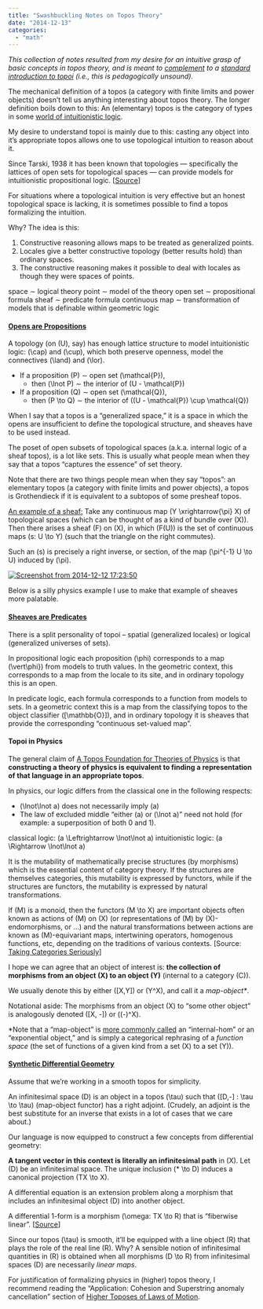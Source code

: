 ```yaml
---
title: "Swashbuckling Notes on Topos Theory"
date: "2014-12-13"
categories: 
  - "math"
---
```


_This collection of notes resulted from my desire for an intuitive grasp of basic concepts in topos theory, and is meant to [complement](http://arxiv.org/pdf/1012.5647.pdf) to a [standard introduction to topoi](http://www.fuw.edu.pl/~kostecki/ittt.pdf) (i.e., this is pedagogically unsound)._

The mechanical definition of a topos (a category with finite limits and power objects) doesn’t tell us anything interesting about topos theory. The longer definition boils down to this: An (elementary) topos is the category of types in some [world of intuitionistic logic](http://www.andrew.cmu.edu/user/awodey/preprints/TTH.pdf).

My desire to understand topoi is mainly due to this: casting any object into it’s appropriate topos allows one to use topological intuition to reason about it.

Since Tarski, 1938 it has been known that topologies — specifically the lattices of open sets for topological spaces — can provide models for intuitionistic propositional logic. [[Source](http://www.cs.bham.ac.uk/~sjv/LocTopSpaces.pdf)]

For situations where a topological intuition is very effective but an honest topological space is lacking, it is sometimes possible to find a topos formalizing the intuition.

Why? The idea is this:

1. Constructive reasoning allows maps to be treated as generalized points.
2. Locales give a better constructive topology (better results hold) than ordinary spaces.
3. The constructive reasoning makes it possible to deal with locales as though they were spaces of points.

space ∼ logical theory point ∼ model of the theory open set ∼ propositional formula sheaf ∼ predicate formula continuous map ∼ transformation of models that is definable within geometric logic

#### [Opens are Propositions](http://www.cs.bham.ac.uk/~sjv/LocTopSpaces.pdf)

A topology (on \(U\), say) has enough lattice structure to model intuitionistic logic: \(\cap\) and \(\cup\), which both preserve openness, model the connectives \(\land\) and \(\lor\).

- If a proposition \(P\) ∼ open set \(\mathcal{P}\),
    - then \(\lnot P\) ∼ the interior of \(U - \mathcal{P}\)
- If a proposition \(Q\) ∼ open set \(\mathcal{Q}\),
    - then \(P \to Q\) ∼ the interior of \((U - \mathcal{P}) \cup \mathcal{Q}\)

When I say that a topos is a “generalized space,” it is a space in which the opens are insufficient to define the topological structure, and sheaves have to be used instead.

The poset of open subsets of topological spaces (a.k.a. internal logic of a sheaf topos), is a lot like sets. This is usually what people mean when they say that a topos “captures the essence” of set theory.

Note that there are two things people mean when they say “topos”: an elementary topos (a category with finite limits and power objects), a topos is Grothendieck if it is equivalent to a subtopos of some presheaf topos.

[An example of a sheaf:](http://arxiv.org/pdf/1012.5647.pdf) Take any continuous map \(Y \xrightarrow{\pi} X\) of topological spaces (which can be thought of as a kind of bundle over \(X\)). Then there arises a sheaf \(F\) on \(X\), in which \(F(U)\) is the set of continuous maps \(s: U \to Y\) (such that the triangle on the right commutes).

Such an \(s\) is precisely a right inverse, or section, of the map \(\pi^{-1} U \to U\) induced by \(\pi\).

[![Screenshot from 2014-12-12 17:23:50](/wp-content/uploads/2014/12/Screenshot-from-2014-12-12-172350.png)](/wp-content/uploads/2014/12/Screenshot-from-2014-12-12-172350.png)

Below is a silly physics example I use to make that example of sheaves more palatable.

#### [Sheaves are Predicates](http://www.cs.bham.ac.uk/~sjv/LocTopSpaces.pdf)

There is a split personality of topoi – spatial (generalized locales) or logical (generalized universes of sets).

In propositional logic each proposition \(\phi\) corresponds to a map \(\vert\phi\}\) from models to truth values. In the geometric context, this corresponds to a map from the locale to its site, and in ordinary topology this is an open.

In predicate logic, each formula corresponds to a function from models to sets. In a geometric context this is a map from the classifying topos to the object classifier \([\mathbb{O}]\), and in ordinary topology it is sheaves that provide the corresponding “continuous set-valued map”.

#### Topoi in Physics

The general claim of [A Topos Foundation for Theories of Physics](http://math.ucr.edu/home/baez/topos_physics/) is that **constructing a theory of physics is equivalent to finding a representation of that language in an appropriate topos**.

In physics, our logic differs from the classical one in the following respects:

- \(\lnot\lnot a\) does not necessarily imply \(a\)
- The law of excluded middle “either \(a\) or \(\lnot a\)” need not hold (for example: a superposition of both 0 and 1).

classical logic: \(a \Leftrightarrow \lnot\lnot a\) intuitionistic logic: \(a \Rightarrow \lnot\lnot a\)

It is the mutability of mathematically precise structures (by morphisms) which is the essential content of category theory. If the structures are themselves categories, this mutability is expressed by functors, while if the structures are functors, the mutability is expressed by natural transformations.

If \(M\) is a monoid, then the functors \(M \to X\) are important objects often known as actions of \(M\) on \(X\) (or representations of \(M\) by \(X\)-endomorphisms, or …) and the natural transformations between actions are known as \(M\)-equivariant maps, intertwining operators, homogenous functions, etc, depending on the traditions of various contexts. [Source: [Taking Categories Seriously](http://www.emis.de/journals/TAC/reprints/articles/8/tr8.pdf)]

I hope we can agree that an object of interest is: **the collection of morphisms from an object \(X\) to an object \(Y\)** (internal to a category \(C\)).

We usually denote this by either \([X,Y]\) or \(Y^X\), and call it a _map-object*_.

Notational aside: The morphisms from an object \(X\) to “some other object” is analogously denoted \([X, -]\) or \((-)^X\).

*Note that a “map-object” is [more commonly called](http://math.stackexchange.com/questions/287357/can-exponentials-be-distinct-from-hom-functors-in-enriched-categories) an “internal-hom” or an “exponential object,” and is simply a categorical rephrasing of a _function space_ (the set of functions of a given kind from a set \(X\) to a set \(Y\)).

#### [Synthetic Differential Geometry](http://home.sandiego.edu/~shulman/papers/sdg-pizza-seminar.pdf)

Assume that we’re working in a smooth topos for simplicity.

An infinitesimal space \(D\) is an object in a topos \(\tau\) such that \([D,-] : \tau \to \tau\) (map-object functor) has a right adjoint. (Crudely, an adjoint is the best substitute for an inverse that exists in a lot of cases that we care about.)

Our language is now equipped to construct a few concepts from differential geometry:

**A tangent vector in this context is literally an infinitesimal path** in \(X\). Let \(D\) be an infinitesimal space. The unique inclusion \(* \to D\) induces a canonical projection \(TX \to X\).

A differential equation is an extension problem along a morphism that includes an infinitesimal object \(D\) into another object.

A differential 1-form is a morphism \(\omega: TX \to R\) that is “fiberwise linear”. [[Source](http://ncatlab.org:8080/nlab/show/synthetic+differential+geometry)]

Since our topos \(\tau\) is smooth, it’ll be equipped with a line object \(R\) that plays the role of the real line \(R\). Why? A sensible notion of infinitesimal quantities in \(R\) is obtained when all morphisms \(D \to R\) from infinitesimal spaces \(D\) are necessarily _linear maps_.

For justification of formalizing physics in (higher) topos theory, I recommend reading the “Application: Cohesion and Superstring anomaly cancellation” section of [Higher Toposes of Laws of Motion](http://ncatlab.org:8080/nlab/show/Higher+toposes+of+laws+of+motion).
